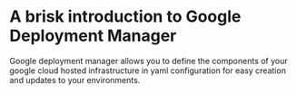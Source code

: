 # A brisk introduction to Google Deployment Manager

Google deployment manager allows you to define the components of your google 
cloud hosted infrastructure in yaml configuration for easy creation and updates
to your environments.
